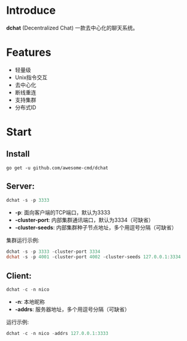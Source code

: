 # Introduce
**dchat** (Decentralized Chat) 一款去中心化的聊天系统。
# Features
 - 轻量级
 - Unix指令交互
 - 去中心化
 - 断线重连
 - 支持集群
 - 分布式ID
# Start
## Install
```golang
go get -u github.com/awesome-cmd/dchat
```
## Server:
```powershell
dchat -s -p 3333
```
 - **-p**: 面向客户端的TCP端口，默认为3333
 - **-cluster-port**: 内部集群通讯端口，默认为3334（可缺省）
 - **-cluster-seeds**: 内部集群种子节点地址，多个用逗号分隔（可缺省）

集群运行示例:
```powershell
dchat -s -p 3333 -cluster-port 3334
dchat -s -p 4001 -cluster-port 4002 -cluster-seeds 127.0.0.1:3334
```
## Client:
```powershell
dchat -c -n nico
```
 - **-n**: 本地昵称
 - **-addrs**: 服务器地址，多个用逗号分隔（可缺省）
 
运行示例:
```powershell
dchat -c -n nico -addrs 127.0.0.1:3333
```
